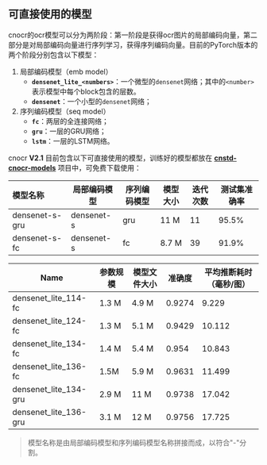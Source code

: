 ## 可直接使用的模型

cnocr的ocr模型可以分为两阶段：第一阶段是获得ocr图片的局部编码向量，第二部分是对局部编码向量进行序列学习，获得序列编码向量。目前的PyTorch版本的两个阶段分别包含以下模型：

1. 局部编码模型（emb model）
    * **`densenet_lite_<numbers>`**：一个微型的`densenet`网络；其中的`<number>`表示模型中每个block包含的层数。
    * **`densenet`**：一个小型的`densenet`网络；
2. 序列编码模型（seq model）
    * **`fc`**：两层的全连接网络；
    * **`gru`**：一层的GRU网络；
    * **`lstm`**：一层的LSTM网络。



cnocr **V2.1** 目前包含以下可直接使用的模型，训练好的模型都放在 **[cnstd-cnocr-models](https://github.com/breezedeus/cnstd-cnocr-models)** 项目中，可免费下载使用：

| 模型名称 | 局部编码模型 | 序列编码模型 | 模型大小 | 迭代次数 | 测试集准确率  |
| :------- | ------------ | ------------ | -------- | ------ | -------- |
| densenet-s-gru | densenet-s | gru | 11 M | 11 | 95.5% |
| densenet-s-fc | densenet-s | fc | 8.7 M | 39 | 91.9% |

| Name | 参数规模 | 模型文件大小 | 准确度 | 平均推断耗时（毫秒/图） |
| --- | --- | --- | --- | --- |
| densenet\_lite\_114-fc | 1.3 M | 4.9 M | 0.9274 | 9.229 |
| densenet\_lite\_124-fc | 1.3 M | 5.1 M | 0.9429 | 10.112 |
| densenet\_lite\_134-fc | 1.4 M | 5.4 M | 0.954 | 10.843 |
| densenet\_lite\_136-fc | 1.5M | 5.9 M | 0.9631 | 11.499 |
| densenet\_lite\_134-gru | 2.9 M | 11 M | 0.9738 | 17.042 |
| densenet\_lite\_136-gru | 3.1 M | 12 M | 0.9756 | 17.725 |

> 模型名称是由局部编码模型和序列编码模型名称拼接而成，以符合"-"分割。

